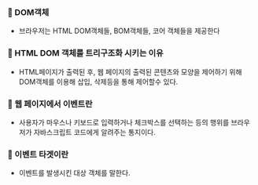 ### :open_file_folder: DOM객체
* 브라우저는 HTML DOM객체들, BOM객체들, 코어 객체들을 제공한다


### :green_book: HTML DOM 객체를 트리구조화 시키는 이유
* HTML페이지가 출력된 후, 웹 페이지의 출력된 콘텐츠와 모양을 제어하기 위해 DOM객체를 이용해 삽입, 삭제등을 통해 제어할수 있다.

### :blue_book: 웹 페이지에서 이벤트란
* 사용자가 마우스나 키보드로 입력하거나 체크박스를 선택하는 등의 행위를 브라우저가 자바스크립트 코드에게 알려주는 통지이다.

### :orange_book: 이벤트 타겟이란
* 이벤트를 발생시킨 대상 객체를 말한다.

